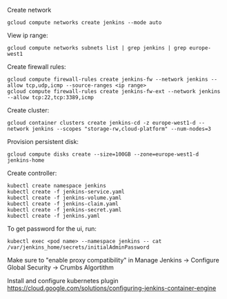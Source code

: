 Create network
```
gcloud compute networks create jenkins --mode auto
```

View ip range:
```
gcloud compute networks subnets list | grep jenkins | grep europe-west1
```

Create firewall rules:
```
gcloud compute firewall-rules create jenkins-fw --network jenkins --allow tcp,udp,icmp --source-ranges <ip range>
gcloud compute firewall-rules create jenkins-fw-ext --network jenkins --allow tcp:22,tcp:3389,icmp
```

Create cluster:
```
gcloud container clusters create jenkins-cd -z europe-west1-d --network jenkins --scopes "storage-rw,cloud-platform" --num-nodes=3
```

Provision persistent disk:
```
gcloud compute disks create --size=100GB --zone=europe-west1-d jenkins-home
```

Create controller:
```
kubectl create namespace jenkins
kubectl create -f jenkins-service.yaml
kubectl create -f jenkins-volume.yaml
kubectl create -f jenkins-claim.yaml
kubectl create -f jenkins-secret.yaml
kubectl create -f jenkins.yaml
```

To get password for the ui, run:
```
kubectl exec <pod name> --namespace jenkins -- cat /var/jenkins_home/secrets/initialAdminPassword
```

Make sure to "enable proxy compatibility" in Manage Jenkins → Configure Global Security → Crumbs Algortithm

Install and configure kubernetes plugin
https://cloud.google.com/solutions/configuring-jenkins-container-engine